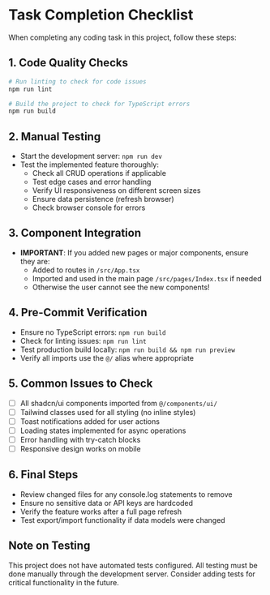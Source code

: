 # Task Completion Checklist

When completing any coding task in this project, follow these steps:

## 1. Code Quality Checks
```bash
# Run linting to check for code issues
npm run lint

# Build the project to check for TypeScript errors
npm run build
```

## 2. Manual Testing
- Start the development server: `npm run dev`
- Test the implemented feature thoroughly:
  - Check all CRUD operations if applicable
  - Test edge cases and error handling
  - Verify UI responsiveness on different screen sizes
  - Ensure data persistence (refresh browser)
  - Check browser console for errors

## 3. Component Integration
- **IMPORTANT**: If you added new pages or major components, ensure they are:
  - Added to routes in `/src/App.tsx`
  - Imported and used in the main page `/src/pages/Index.tsx` if needed
  - Otherwise the user cannot see the new components!

## 4. Pre-Commit Verification
- Ensure no TypeScript errors: `npm run build`
- Check for linting issues: `npm run lint`
- Test production build locally: `npm run build && npm run preview`
- Verify all imports use the `@/` alias where appropriate

## 5. Common Issues to Check
- [ ] All shadcn/ui components imported from `@/components/ui/`
- [ ] Tailwind classes used for all styling (no inline styles)
- [ ] Toast notifications added for user actions
- [ ] Loading states implemented for async operations
- [ ] Error handling with try-catch blocks
- [ ] Responsive design works on mobile

## 6. Final Steps
- Review changed files for any console.log statements to remove
- Ensure no sensitive data or API keys are hardcoded
- Verify the feature works after a full page refresh
- Test export/import functionality if data models were changed

## Note on Testing
This project does not have automated tests configured. All testing must be done manually through the development server. Consider adding tests for critical functionality in the future.